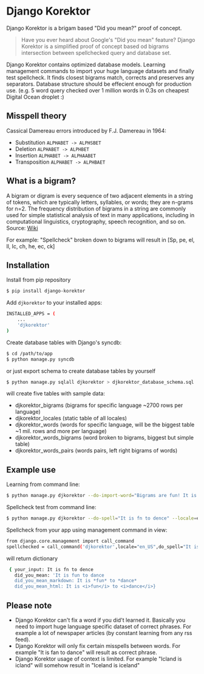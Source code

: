 Django Korektor
===============

Django Korektor is a brigam based "Did you mean?" proof of concept.

> Have you ever heard about Google's "Did you mean" feature? Django Korektor is a simplified proof of concept based od bigrams intersection between spellchecked query and database set.

Django Korektor contains optimized database models. Learning management commands to import your huge language datasets and finally test spellcheck. It finds closest bigrams match, corrects and preserves any separators. Database structure should be effecient enough for production use. (e.g. 5 word query checked over 1 million words in 0.3s on cheapest Digital Ocean droplet :)  

Misspell theory
---
Cassical Damereau errors introduced by F.J. Damereau in 1964:
- Substitution 
	``ALPHABET -> ALPHSBET``
- Deletion 
	``ALPHABET -> ALPHBET``
- Insertion 
	``ALPHABET -> ALPHAABET``
- Transposition 
	``ALPHABET -> ALPHBAET``

What is a bigram?
---
A bigram or digram is every sequence of two adjacent elements in a string of tokens, which are typically letters, syllables, or words; they are n-grams for n=2. The frequency distribution of bigrams in a string are commonly used for simple statistical analysis of text in many applications, including in computational linguistics, cryptography, speech recognition, and so on. Source: [Wiki](http://en.wikipedia.org/wiki/Bigram)

For example: "Spellcheck" broken down to bigrams will result in [Sp, pe, el, ll, lc, ch, he, ec, ck]

Installation
---
Install from pip repository
```sh
$ pip install django-korektor
```
Add ``djkorektor`` to your installed apps:
```sh
INSTALLED_APPS = (
    ...
    'djkorektor'
)
```
Create database tables with Django's syncdb:
```sh
$ cd /path/to/app
$ python manage.py syncdb
```
or just export schema to create database tables by yourself
```sh
$ python manage.py sqlall djkorektor > djkorektor_database_schema.sql
```
will create five tables with sample data:
- djkorektor_bigrams (bigrams for specific language ~2700 rows per language)
- djkorektor_locales (static table of all locales)
- djkorektor_words (words for specific language, will be the biggest table ~1 mil. rows and more per language)
- djkorektor_words_bigrams (word broken to bigrams, biggest but simple table)
- djkorektor_words_pairs (words pairs, left right bigrams of words)


Example use
---
Learning from command line:

```sh 
$ python manage.py djkorektor --do-import-word="Bigrams are fun! It is raining, let's dance together. It will be my pleasure." --locale=en_US
```

Spellcheck test from command line:

```sh 
$ python manage.py djkorektor --do-spell="It is fn to dence" --locale=en_US
```
Spellcheck from your app using management command in view:
```sh
from django.core.management import call_command
spellchecked = call_command('djkorektor',locale="en_US",do_spell="It is fn to dence")
```
will return dictionary
```sh
 { your_input: It is fn to dence
   did_you_mean: 'It is fun to dance
   did_you_mean_markdown: It is *fun* to *dance*
   did_you_mean_html: It is <i>fun</i> to <i>dance</i>}
```

Please note
---
- Django Korektor can't fix a word if you did't learned it. Basically you need to import huge language specific dataset of correct phrases. For example a lot of newspaper articles (by constant learning from any rss feed). 
- Django Korektor will only fix certain misspells between words. For example "It is fan to dance" will result as correct phrase.
- Django Korektor usage of context is limited. For example "Icland is icland" will somehow result in "Iceland is iceland"